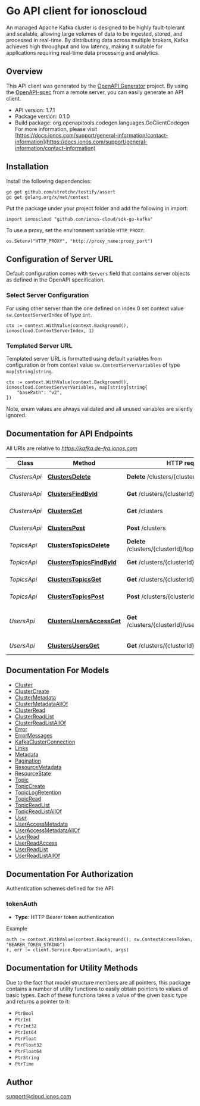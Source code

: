 # Go API client for ionoscloud

An managed Apache Kafka cluster is designed to be highly fault-tolerant and scalable,
allowing large volumes of data to be ingested, stored, and processed in real-time. By
distributing data across multiple brokers, Kafka achieves high throughput and low
latency, making it suitable for applications requiring real-time data processing and
analytics.


## Overview
This API client was generated by the [OpenAPI Generator](https://openapi-generator.tech) project.  By using the [OpenAPI-spec](https://www.openapis.org/) from a remote server, you can easily generate an API client.

- API version: 1.7.1
- Package version: 0.1.0
- Build package: org.openapitools.codegen.languages.GoClientCodegen
For more information, please visit [https://docs.ionos.com/support/general-information/contact-information](https://docs.ionos.com/support/general-information/contact-information)

## Installation

Install the following dependencies:

```shell
go get github.com/stretchr/testify/assert
go get golang.org/x/net/context
```

Put the package under your project folder and add the following in import:

```golang
import ionoscloud "github.com/ionos-cloud/sdk-go-kafka"
```

To use a proxy, set the environment variable `HTTP_PROXY`:

```golang
os.Setenv("HTTP_PROXY", "http://proxy_name:proxy_port")
```

## Configuration of Server URL

Default configuration comes with `Servers` field that contains server objects as defined in the OpenAPI specification.

### Select Server Configuration

For using other server than the one defined on index 0 set context value `sw.ContextServerIndex` of type `int`.

```golang
ctx := context.WithValue(context.Background(), ionoscloud.ContextServerIndex, 1)
```

### Templated Server URL

Templated server URL is formatted using default variables from configuration or from context value `sw.ContextServerVariables` of type `map[string]string`.

```golang
ctx := context.WithValue(context.Background(), ionoscloud.ContextServerVariables, map[string]string{
	"basePath": "v2",
})
```

Note, enum values are always validated and all unused variables are silently ignored.

## Documentation for API Endpoints

All URIs are relative to *https://kafka.de-fra.ionos.com*

Class | Method | HTTP request | Description
------------ | ------------- | ------------- | -------------
*ClustersApi* | [**ClustersDelete**](docs/api/ClustersApi.md#clustersdelete) | **Delete** /clusters/{clusterId} | Delete Cluster
*ClustersApi* | [**ClustersFindById**](docs/api/ClustersApi.md#clustersfindbyid) | **Get** /clusters/{clusterId} | Retrieve Cluster
*ClustersApi* | [**ClustersGet**](docs/api/ClustersApi.md#clustersget) | **Get** /clusters | Retrieve all Clusters
*ClustersApi* | [**ClustersPost**](docs/api/ClustersApi.md#clusterspost) | **Post** /clusters | Create Cluster
*TopicsApi* | [**ClustersTopicsDelete**](docs/api/TopicsApi.md#clusterstopicsdelete) | **Delete** /clusters/{clusterId}/topics/{topicId} | Delete Topic
*TopicsApi* | [**ClustersTopicsFindById**](docs/api/TopicsApi.md#clusterstopicsfindbyid) | **Get** /clusters/{clusterId}/topics/{topicId} | Retrieve Topic
*TopicsApi* | [**ClustersTopicsGet**](docs/api/TopicsApi.md#clusterstopicsget) | **Get** /clusters/{clusterId}/topics | Retrieve all Topics
*TopicsApi* | [**ClustersTopicsPost**](docs/api/TopicsApi.md#clusterstopicspost) | **Post** /clusters/{clusterId}/topics | Create Topic
*UsersApi* | [**ClustersUsersAccessGet**](docs/api/UsersApi.md#clustersusersaccessget) | **Get** /clusters/{clusterId}/users/{userId}/access | Retrieve Kafka User with credentials.
*UsersApi* | [**ClustersUsersGet**](docs/api/UsersApi.md#clustersusersget) | **Get** /clusters/{clusterId}/users | Retrieve all Users


## Documentation For Models

 - [Cluster](docs/models/Cluster.md)
 - [ClusterCreate](docs/models/ClusterCreate.md)
 - [ClusterMetadata](docs/models/ClusterMetadata.md)
 - [ClusterMetadataAllOf](docs/models/ClusterMetadataAllOf.md)
 - [ClusterRead](docs/models/ClusterRead.md)
 - [ClusterReadList](docs/models/ClusterReadList.md)
 - [ClusterReadListAllOf](docs/models/ClusterReadListAllOf.md)
 - [Error](docs/models/Error.md)
 - [ErrorMessages](docs/models/ErrorMessages.md)
 - [KafkaClusterConnection](docs/models/KafkaClusterConnection.md)
 - [Links](docs/models/Links.md)
 - [Metadata](docs/models/Metadata.md)
 - [Pagination](docs/models/Pagination.md)
 - [ResourceMetadata](docs/models/ResourceMetadata.md)
 - [ResourceState](docs/models/ResourceState.md)
 - [Topic](docs/models/Topic.md)
 - [TopicCreate](docs/models/TopicCreate.md)
 - [TopicLogRetention](docs/models/TopicLogRetention.md)
 - [TopicRead](docs/models/TopicRead.md)
 - [TopicReadList](docs/models/TopicReadList.md)
 - [TopicReadListAllOf](docs/models/TopicReadListAllOf.md)
 - [User](docs/models/User.md)
 - [UserAccessMetadata](docs/models/UserAccessMetadata.md)
 - [UserAccessMetadataAllOf](docs/models/UserAccessMetadataAllOf.md)
 - [UserRead](docs/models/UserRead.md)
 - [UserReadAccess](docs/models/UserReadAccess.md)
 - [UserReadList](docs/models/UserReadList.md)
 - [UserReadListAllOf](docs/models/UserReadListAllOf.md)


## Documentation For Authorization


Authentication schemes defined for the API:
### tokenAuth

- **Type**: HTTP Bearer token authentication

Example

```golang
auth := context.WithValue(context.Background(), sw.ContextAccessToken, "BEARER_TOKEN_STRING")
r, err := client.Service.Operation(auth, args)
```


## Documentation for Utility Methods

Due to the fact that model structure members are all pointers, this package contains
a number of utility functions to easily obtain pointers to values of basic types.
Each of these functions takes a value of the given basic type and returns a pointer to it:

* `PtrBool`
* `PtrInt`
* `PtrInt32`
* `PtrInt64`
* `PtrFloat`
* `PtrFloat32`
* `PtrFloat64`
* `PtrString`
* `PtrTime`

## Author

support@cloud.ionos.com

